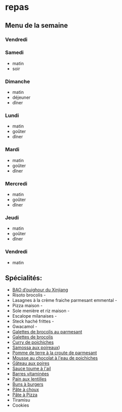 # repas

## Menu de la semaine

### Vendredi

### Samedi

- matin
- soir

### Dimanche

- matin
- déjeuner
- dîner

### Lundi

- matin
- goûter
- dîner

### Mardi

- matin
- goûter
- dîner

### Mercredi

- matin
- goûter
- dîner


### Jeudi

- matin
- goûter
- dîner


### Vendredi

- matin

## Spécialités:

- [BAO d’ouighour du Xinjiang ](https://www.instagram.com/p/CqVCCu3grZJ/)
- Risoto brocolis - 
- Lasagnes à la crème fraiche parmesant emmental - 
- Pizza maison - 
- Sole menière et riz maison - 
- Escalope milanaises - 
- Steck haché frittes - 
- Gwacamol - 
- [Galettes de brocolis au parmesant](https://www.instagram.com/p/CoxeBU7IPDq/)
- [Galettes de brocolis](https://www.instagram.com/p/CqI3CcRDXtQ/)
- [Curry de poichiches](https://www.instagram.com/p/CnuF1UWjhbO/)
- [Samossa aux poireaux](https://www.instagram.com/p/CqVkqnUItdB/))
- [Pomme de terre à la croute de parmesant](https://www.instagram.com/p/CpSydU5qBm0/)
- [Mousse au chocolat à l'eau de poichiches](https://www.instagram.com/p/CpiVP5nNB2i/)
- [Gâteau aux poires](https://www.instagram.com/p/CpfvuB_tEz6/)
- [Sauce toume à l'ail](https://www.instagram.com/p/Cpsfz2OICTo/)
- [Barres vitaminées](https://www.instagram.com/p/Cn4zWwoDGGP/)
- [Pain aux lentilles](https://www.instagram.com/p/Cp2x_1WDG0Q/)
- [Buns à burgers](https://www.instagram.com/p/CpfldJ3IO1T/)
- [Pâte à choux](https://www.instagram.com/p/CpHv_6torrn/)
- [Pâte à Pizza](https://www.instagram.com/p/Cnue8fdBo6e/)
- Tiramisu
- Cookies
